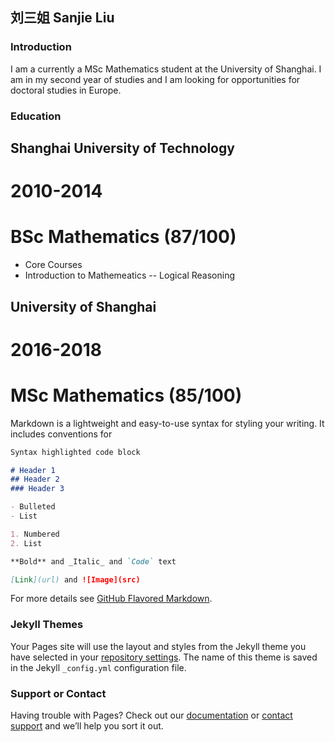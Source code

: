 ## 刘三姐 Sanjie Liu

### Introduction 

I am a currently a MSc Mathematics student at the University of Shanghai. I am in my second year of studies and I am looking for opportunities for doctoral studies in Europe. 



### Education

## Shanghai University of Technology
# 2010-2014
# BSc Mathematics (87/100)
- Core Courses
- Introduction to Mathemeatics
-- Logical Reasoning

## University of Shanghai
# 2016-2018
# MSc Mathematics (85/100)


Markdown is a lightweight and easy-to-use syntax for styling your writing. It includes conventions for

```markdown
Syntax highlighted code block

# Header 1
## Header 2
### Header 3

- Bulleted
- List

1. Numbered
2. List

**Bold** and _Italic_ and `Code` text

[Link](url) and ![Image](src)
```

For more details see [GitHub Flavored Markdown](https://guides.github.com/features/mastering-markdown/).

### Jekyll Themes

Your Pages site will use the layout and styles from the Jekyll theme you have selected in your [repository settings](https://github.com/shuaishuaiVU/shuaishuaiVU.github.io/settings). The name of this theme is saved in the Jekyll `_config.yml` configuration file.

### Support or Contact

Having trouble with Pages? Check out our [documentation](https://help.github.com/categories/github-pages-basics/) or [contact support](https://github.com/contact) and we’ll help you sort it out.
